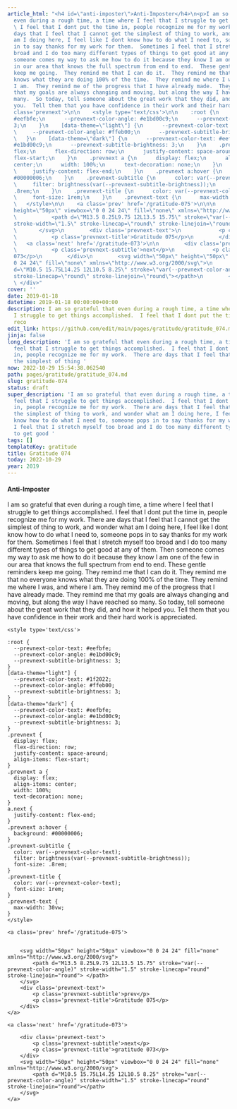 ```yaml
---
article_html: "<h4 id=\"anti-imposter\">Anti-Imposter</h4>\n<p>I am so grateful that
  even during a rough time, a time where I feel that I struggle to get things accomplished.
  \ I feel that I dont put the time in, people recognize me for my work.  There are
  days that I feel that I cannot get the simplest of thing to work, and wonder what
  am I doing here, I feel like I dont know how to do what I need to, someone pops
  in to say thanks for my work for them.  Sometimes I feel that I stretch myself too
  broad and I do too many different types of things to get good at any of them.  Then
  someone comes my way to ask me how to do it because they know I am one of the few
  in our area that knows the full spectrum from end to end.  These gentle reminders
  keep me going.  They remind me that I can do it.  They remind me that no everyone
  knows what they are doing 100% of the time.  They remind me where I was, and where
  I am.  They remind me of the progress that I have already made.  They remind me
  that my goals are always changing and moving, but along the way I have reached so
  many.  So today, tell someone about the great work that they did, and how it helped
  you.  Tell them that you have confidence in their work and their hard work is appreciated.</p>\n<div
  class='prevnext'>\n\n    <style type='text/css'>\n\n    :root {\n      --prevnext-color-text:
  #eefbfe;\n      --prevnext-color-angle: #e1bd00c9;\n      --prevnext-subtitle-brightness:
  3;\n    }\n    [data-theme=\"light\"] {\n      --prevnext-color-text: #1f2022;\n
  \     --prevnext-color-angle: #ffeb00;\n      --prevnext-subtitle-brightness: 3;\n
  \   }\n    [data-theme=\"dark\"] {\n      --prevnext-color-text: #eefbfe;\n      --prevnext-color-angle:
  #e1bd00c9;\n      --prevnext-subtitle-brightness: 3;\n    }\n    .prevnext {\n      display:
  flex;\n      flex-direction: row;\n      justify-content: space-around;\n      align-items:
  flex-start;\n    }\n    .prevnext a {\n      display: flex;\n      align-items:
  center;\n      width: 100%;\n      text-decoration: none;\n    }\n    a.next {\n
  \     justify-content: flex-end;\n    }\n    .prevnext a:hover {\n      background:
  #00000006;\n    }\n    .prevnext-subtitle {\n      color: var(--prevnext-color-text);\n
  \     filter: brightness(var(--prevnext-subtitle-brightness));\n      font-size:
  .8rem;\n    }\n    .prevnext-title {\n      color: var(--prevnext-color-text);\n
  \     font-size: 1rem;\n    }\n    .prevnext-text {\n      max-width: 30vw;\n    }\n
  \   </style>\n\n    <a class='prev' href='/gratitude-075'>\n\n\n        <svg width=\"50px\"
  height=\"50px\" viewbox=\"0 0 24 24\" fill=\"none\" xmlns=\"http://www.w3.org/2000/svg\">\n
  \           <path d=\"M13.5 8.25L9.75 12L13.5 15.75\" stroke=\"var(--prevnext-color-angle)\"
  stroke-width=\"1.5\" stroke-linecap=\"round\" stroke-linejoin=\"round\"> </path>\n
  \       </svg>\n        <div class='prevnext-text'>\n            <p class='prevnext-subtitle'>prev</p>\n
  \           <p class='prevnext-title'>Gratitude 075</p>\n        </div>\n    </a>\n\n
  \   <a class='next' href='/gratitude-073'>\n\n        <div class='prevnext-text'>\n
  \           <p class='prevnext-subtitle'>next</p>\n            <p class='prevnext-title'>gratitude
  073</p>\n        </div>\n        <svg width=\"50px\" height=\"50px\" viewbox=\"0
  0 24 24\" fill=\"none\" xmlns=\"http://www.w3.org/2000/svg\">\n            <path
  d=\"M10.5 15.75L14.25 12L10.5 8.25\" stroke=\"var(--prevnext-color-angle)\" stroke-width=\"1.5\"
  stroke-linecap=\"round\" stroke-linejoin=\"round\"></path>\n        </svg>\n    </a>\n
  \ </div>"
cover: ''
date: 2019-01-18
datetime: 2019-01-18 00:00:00+00:00
description: I am so grateful that even during a rough time, a time where I feel that
  I struggle to get things accomplished.  I feel that I dont put the time in, people
  reco
edit_link: https://github.com/edit/main/pages/gratitude/gratitude_074.md
jinja: false
long_description: 'I am so grateful that even during a rough time, a time where I
  feel that I struggle to get things accomplished.  I feel that I dont put the time
  in, people recognize me for my work.  There are days that I feel that I cannot get
  the simplest of thing '
now: 2022-10-29 15:54:38.062540
path: pages/gratitude/gratitude_074.md
slug: gratitude-074
status: draft
super_description: 'I am so grateful that even during a rough time, a time where I
  feel that I struggle to get things accomplished.  I feel that I dont put the time
  in, people recognize me for my work.  There are days that I feel that I cannot get
  the simplest of thing to work, and wonder what am I doing here, I feel like I dont
  know how to do what I need to, someone pops in to say thanks for my work for them.  Sometimes
  I feel that I stretch myself too broad and I do too many different types of things
  to get good '
tags: []
templateKey: gratitude
title: Gratitude 074
today: 2022-10-29
year: 2019
---
```


#### Anti-Imposter

I am so grateful that even during a rough time, a time where I feel that I struggle to get things accomplished.  I feel that I dont put the time in, people recognize me for my work.  There are days that I feel that I cannot get the simplest of thing to work, and wonder what am I doing here, I feel like I dont know how to do what I need to, someone pops in to say thanks for my work for them.  Sometimes I feel that I stretch myself too broad and I do too many different types of things to get good at any of them.  Then someone comes my way to ask me how to do it because they know I am one of the few in our area that knows the full spectrum from end to end.  These gentle reminders keep me going.  They remind me that I can do it.  They remind me that no everyone knows what they are doing 100% of the time.  They remind me where I was, and where I am.  They remind me of the progress that I have already made.  They remind me that my goals are always changing and moving, but along the way I have reached so many.  So today, tell someone about the great work that they did, and how it helped you.  Tell them that you have confidence in their work and their hard work is appreciated.
<div class='prevnext'>

    <style type='text/css'>

    :root {
      --prevnext-color-text: #eefbfe;
      --prevnext-color-angle: #e1bd00c9;
      --prevnext-subtitle-brightness: 3;
    }
    [data-theme="light"] {
      --prevnext-color-text: #1f2022;
      --prevnext-color-angle: #ffeb00;
      --prevnext-subtitle-brightness: 3;
    }
    [data-theme="dark"] {
      --prevnext-color-text: #eefbfe;
      --prevnext-color-angle: #e1bd00c9;
      --prevnext-subtitle-brightness: 3;
    }
    .prevnext {
      display: flex;
      flex-direction: row;
      justify-content: space-around;
      align-items: flex-start;
    }
    .prevnext a {
      display: flex;
      align-items: center;
      width: 100%;
      text-decoration: none;
    }
    a.next {
      justify-content: flex-end;
    }
    .prevnext a:hover {
      background: #00000006;
    }
    .prevnext-subtitle {
      color: var(--prevnext-color-text);
      filter: brightness(var(--prevnext-subtitle-brightness));
      font-size: .8rem;
    }
    .prevnext-title {
      color: var(--prevnext-color-text);
      font-size: 1rem;
    }
    .prevnext-text {
      max-width: 30vw;
    }
    </style>
    
    <a class='prev' href='/gratitude-075'>
    

        <svg width="50px" height="50px" viewbox="0 0 24 24" fill="none" xmlns="http://www.w3.org/2000/svg">
            <path d="M13.5 8.25L9.75 12L13.5 15.75" stroke="var(--prevnext-color-angle)" stroke-width="1.5" stroke-linecap="round" stroke-linejoin="round"> </path>
        </svg>
        <div class='prevnext-text'>
            <p class='prevnext-subtitle'>prev</p>
            <p class='prevnext-title'>Gratitude 075</p>
        </div>
    </a>
    
    <a class='next' href='/gratitude-073'>
    
        <div class='prevnext-text'>
            <p class='prevnext-subtitle'>next</p>
            <p class='prevnext-title'>gratitude 073</p>
        </div>
        <svg width="50px" height="50px" viewbox="0 0 24 24" fill="none" xmlns="http://www.w3.org/2000/svg">
            <path d="M10.5 15.75L14.25 12L10.5 8.25" stroke="var(--prevnext-color-angle)" stroke-width="1.5" stroke-linecap="round" stroke-linejoin="round"></path>
        </svg>
    </a>
  </div>